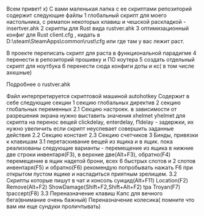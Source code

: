 Всем привет! х)
С вами маленькая лапка с ее скриптами
репозиторий содержит следующие файлы
1 глобальный скрипт для моего настольника, с ремапон некоторых клавиш и чешской раскладкой - insertver.ahk
2 скрипты для Rust вида rustver.ahk
3 оптимизационный конфиг для Rust client.cfg , кидать в  D:\steam\SteamApps\common\rust\cfg или где там у вас лежит раст.

В проекте
переписать скрипт для раста в функциональной парадигме
4 перенести в репозиторий прошивку и ПО коутера
5 создать отдельный скрипт для ноутбука
6 перенести сюда конфиги доты и кс( в том числе ахкшные)


Подробнее о rustver.ahk

Файл интерпретируется скриптовой машиной autohotkey
Содержит в себе следующие секции
1 секцию глобальных директив
2 секцию глобальных переменных
2.1 Секцию настроек. 
в зависимости от разрешения экрана нужно выставить значения xhelmet yhelmet для скрипта на перенос вещей
clickdelay,	enterdelay, f1delay - задержки, их нужно увеличить если скрипт неуспевает совершить заданные действия
2.2 Секцию констант
2.3 Секцию счетчиков
3 Бинды, привязки к клавишам
3.1 перетаскивание вещей из ящика и в ящик.
пока реализованы следующие варианты - перемещение из ящика в нижние две строки инвентаря(F3), в верхние две(Alt+F3), обратно(F4)
перемещение в ящик надетой брони, всех 6 быстрых слотов и 2 слотов инвентаря(F5) и обратно(F6)
рекомендую попробывать нажать F6 при открытом пустом ящике и насладиться приятным зрелищем.
3.2 Скрипты которые пишут в чат и консоль
суицид(Alt+F11)
Location(F2)
Remove(Alt+F2)
ShowDamage(Shift+F2,Shift+Alt+F2)
tpa Troyan(F7)
tpaccept(F8)
3.3 Переназначение клавиш
Капс для вечного бега(внимание очень бажный)
Переназначение колесика( помните что вам им еще сундуки проличтывать)


